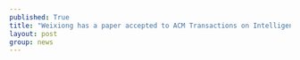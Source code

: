 ```yaml
---
published: True
title: "Weixiong has a paper accepted to ACM Transactions on Intelligent Systems and Technology. The title is 'Heterogeneous Graph Neural Networks using Self-supervised Reciprocally Contrastive Learning'"
layout: post
group: news
---
```


